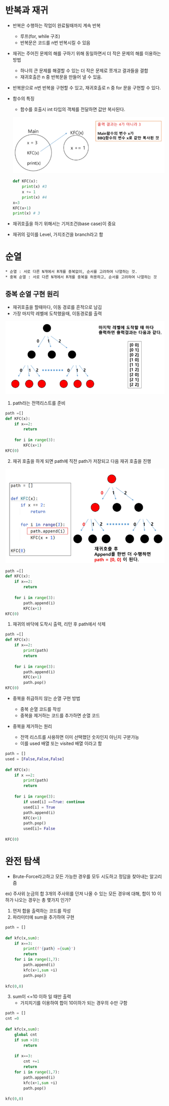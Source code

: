 # 반복과 재귀
* 반복은 수행하는 작업이 완료될때까지 계속 반복
    * 루프(for, while 구조)
    * 반복문은 코드를 n번 반복시킬 수 있음
* 재귀는 주어진 문제의 해를 구하기 위해 동일하면서 더 작은 문제의 해를 이용하는 방법
    * 하나의 큰 문제를 해결할 수 있는 더 작은 문제로 쪼개고 결과들을 결합
    * 재귀호출은 n 중 반복문을 만들어 낼 수 있음.
* 반복문으로 n번 반복을 구현할 수 있고, 재귀호출로 n 중 for 문을 구현할 수 있다.
* 함수의 특징
    * 함수를 호출시 int 타입의 객체를 전달하면 값만 복사된다.

    ![함수의 특징](../%EC%9D%B4%EB%AF%B8%EC%A7%80/240227/%ED%95%A8%EC%88%98%EC%9D%98%ED%8A%B9%EC%A7%95.PNG)

    ```py
    def KFC(x):
        print(x) #3
        x += 1
        print(x) #4
    x=3
    KFC(x+1)
    print(x) # 3
    ```
* 재귀호출을 하기 위해서는 기저조건(base case)이 중요
* 재귀의 깊이를 Level, 가지조건을 branch라고 함

# 순열
    * 순열 : 서로 다른 N개에서 R개를 중복없이, 순서를 고려하여 나열하는 것.
    * 중복 순열 : 서로 다른 N개에서 R개를 중복을 허용하고, 순서를 고려하여 나열하는 것

## 중복 순열 구현 원리
* 재귀호출을 할때마다, 이동 경로를 흔적으로 남김
* 가장 마지막 레벨에 도착했을때, 이동경로를 출력

![순열구현](<../이미지/240227/순열 구현 원리.PNG>)

1. path라는 전역리스트를 준비

```py
path =[]
def KFC(x):
    if x==2:
        return

    for i in range(3):
        KFC(x+1)
KFC(0)
```
2. 재귀 호출을 하게 되면 path에 직전 path가 저장되고 다음 재귀 호출을 진행

![중복순열](../%EC%9D%B4%EB%AF%B8%EC%A7%80/240227/%EC%A4%91%EB%B3%B5%EC%88%9C%EC%97%B4.PNG)

```py
path =[]
def KFC(x):
    if x==2:
        return

    for i in range(3):
        path.append(i)
        KFC(x+1)
KFC(0)
```

1. 재귀의 바닥에 도착시 출력, 리턴 후 path에서 삭제

```py
path =[]
def KFC(x):
    if x==2:
        print(path)
        return

    for i in range(3):
        path.append(i)
        KFC(x+1)
        path.pop()
KFC(0)
```

* 중복을 취급하지 않는 순열 구현 방법
    * 중복 순열 코드를 작성
    * 중복을 제거하는 코드를 추가하면 순열 코드

* 중복을 제거하는 원리
    * 전역 리스트를 사용하면 이미 선택했던 숫자인지 아닌지 구분가능
    * 이를 used 배열 또는 visited 배열 이라고 함

```py
path = []
used = [False,False,False]

def KFC(x):
    if x ==2:
        print(path)
        return

    for i in range(3):
        if used[i] ==True: continue
        used[i] = True
        path.append(i)
        KFC(x+1)
        path.pop()
        used[i]= False

KFC(0)

```
# 완전 탐색
* Brute-Force라고하고 모든 가능한 경우를 모두 시도하고 정답을 찾아내는 알고리즘

ex) 주사위 눈금의 합
3개의 주사위를 던져 나올 수 있는 모든 경우에 대해, 합이 10 이하가 나오는 경우는 총 몇가지 인가?
1. 먼저 합을 출력하는 코드를 작성
2. 파라미터에 sum을 추가하여 구현
```py
path = []

def kfc(x,sum):
    if x==3:
        print(f'{path} ={sum}')
        return
    for i in range(1,7):
        path.append(i)
        kfc(x+1,sum +i)
        path.pop()

kfc(0,0)

```
3. sum이 <=10 이하 일 때만 출력
    * 가지치기를 이용하여 합이 10이하가 되는 경우의 수만 구함
```py
path = []
cnt =0

def kfc(x,sum):
    global cnt
    if sum >10:
        return

    if x==3:
        cnt +=1
        return
    for i in range(1,7):
        path.append(i)
        kfc(x+1,sum +i)
        path.pop()
        
kfc(0,0)
```